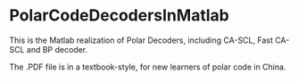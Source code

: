 # PolarCodeDecodersInMatlab
This is the Matlab realization of Polar Decoders, including CA-SCL, Fast CA-SCL and BP decoder.

The .PDF file is in a textbook-style, for new learners of polar code in China. 
